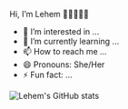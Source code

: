 Hi, I’m Lehem 👋🏾👩🏾‍💻

- 👀 I’m interested in ...
- 🌱 I’m currently learning ...
- 📫 How to reach me ...
- 😄 Pronouns: She/Her
- ⚡ Fun fact: ...

![Lehem's GitHub stats](https://github-readme-stats.vercel.app/api?username=beth-lehem&hide=contribs,prs)
<!---
beth-lehem/beth-lehem is a ✨ special ✨ repository because its `README.md` (this file) appears on your GitHub profile.
You can click the Preview link to take a look at your changes.
--->
